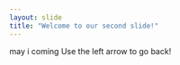 ```yaml
---
layout: slide
title: "Welcome to our second slide!"
---
```

may i coming
Use the left arrow to go back!

